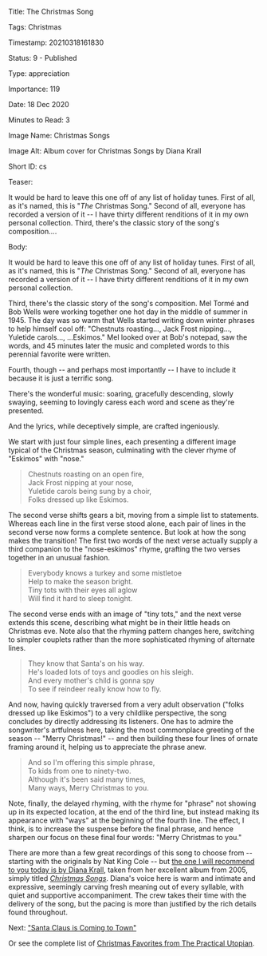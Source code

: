 Title:  The Christmas Song

Tags:   Christmas

Timestamp: 20210318161830

Status: 9 - Published

Type:   appreciation

Importance: 119

Date:   18 Dec 2020

Minutes to Read: 3

Image Name: Christmas Songs

Image Alt: Album cover for Christmas Songs by Diana Krall

Short ID: cs

Teaser: 

It would be hard to leave this one off of any list of holiday tunes. First of all, as it's named, this is "*The* Christmas Song." Second of all, everyone has recorded a version of it -- I have thirty different renditions of it in my own personal collection. Third, there's the classic story of the song's composition.... 


Body: 

It would be hard to leave this one off of any list of holiday tunes. First of all, as it's named, this is "*The* Christmas Song." Second of all, everyone has recorded a version of it -- I have thirty different renditions of it in my own personal collection. 

Third, there's the classic story of the song's composition.  Mel Tormé and Bob Wells were working together one hot day in the middle of summer in 1945. The day was so warm that Wells started writing down winter phrases to help himself cool off: "Chestnuts roasting..., Jack Frost nipping..., Yuletide carols..., ...Eskimos." Mel looked over at Bob's notepad, saw the words, and 45 minutes later the music and completed words to this perennial favorite were written. 

Fourth, though -- and perhaps most importantly -- I have to include it because it is just a terrific song. 

There's the wonderful music: soaring, gracefully descending, slowly swaying, seeming to lovingly caress each word and scene as they're presented. 

And the lyrics, while deceptively simple, are crafted ingeniously. 

We start with just four simple lines, each presenting a different image typical of the Christmas season, culminating with the clever rhyme of "Eskimos" with "nose." 

> Chestnuts roasting on an open fire,  
> Jack Frost nipping at your nose,  
> Yuletide carols being sung by a choir,  
> Folks dressed up like Eskimos.  

The second verse shifts gears a bit, moving from a simple list to statements. Whereas each line in the first verse stood alone, each pair of lines in the second verse now forms a complete sentence. But look at how the song makes the transition! The first two words of the next verse actually supply a third companion to the "nose-eskimos" rhyme, grafting the two verses together in an unusual fashion. 

> Everybody knows a turkey and some mistletoe  
> Help to make the season bright.  
> Tiny tots with their eyes all aglow  
> Will find it hard to sleep tonight.  

The second verse ends with an image of "tiny tots," and the next verse extends this scene, describing what might be in their little heads on Christmas eve. Note also that the rhyming pattern changes here, switching to simpler couplets rather than the more sophisticated rhyming of alternate lines. 

> They know that Santa's on his way.  
> He's loaded lots of toys and goodies on his sleigh.  
> And every mother's child is gonna spy  
> To see if reindeer really know how to fly.  

And now, having quickly traversed from a very adult observation ("folks dressed up like Eskimos") to a very childlike perspective, the song concludes by directly addressing its listeners. One has to admire the songwriter's artfulness here, taking the most commonplace greeting of the season -- "Merry Christmas!" -- and then building these four lines of ornate framing around it, helping us to appreciate the phrase anew. 

> And so I'm offering this simple phrase,  
> To kids from one to ninety-two.  
> Although it's been said many times,  
> Many ways, Merry Christmas to you.  

Note, finally, the delayed rhyming, with the rhyme for "phrase" not showing up in its expected location, at the end of the third line, but instead making its appearance with "ways" at the beginning of the fourth line. The effect, I think, is to increase the suspense before the final phrase, and hence sharpen our focus on these final four words: "Merry Christmas to you."

There are more than a few great recordings of this song to choose from -- starting with the originals by Nat King Cole -- but [the one I will recommend to you today is by Diana Krall][dk], taken from her excellent album from 2005, simply titled [*Christmas Songs*][cs]. Diana's voice here is warm and intimate and expressive, seemingly carving fresh meaning out of every syllable, with quiet and supportive accompaniment. The crew takes their time with the delivery of the song, but the pacing is more than justified by the rich details found throughout. 

Next: ["Santa Claus is Coming to Town"](santa-claus-is-coming-to-town.html)

Or see the complete list of [Christmas Favorites from The Practical Utopian](christmas-favorites-from-the-practical-utopian.html).

[cs]: https://www.amazon.com/Christmas-Songs-Diana-Krall/dp/B000B7BRMM/ref=as_li_ss_tl?_encoding=UTF8&qid=1513973710&sr=8-1&linkCode=ll1&tag=wordsaboutsongs-20&linkId=9f5b051f5420d6df578dff5c340d8c01

[dk]: https://music.apple.com/us/album/the-christmas-song/1440812728?i=1440812950
